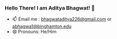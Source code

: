 ### Hello There! I am Aditya Bhagwat! 👋

<!--
**baggy2797/baggy2797** is a ✨ _special_ ✨ repository because its `README.md` (this file) appears on your GitHub profile.

<!--Here are some ideas to get you started:

- 🔭 I’m currently working on myself
- 🌱 I’m currently learning Tableau Desktop
<!--- 👯 I’m looking to collaborate on software -->
<!--- 💬 Ask me about -->
- 📫 Email me : bhagwataditya226@gmail.com or abhagwa1@binghamton.edu
- 😄 Pronouns: He/Him

